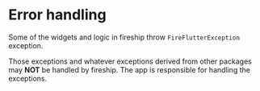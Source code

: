 # Error handling

Some of the widgets and logic in fireship throw `FireFlutterException` exception.

Those exceptions and whatever exceptions derived from other packages may **NOT** be handled by fireship. The app is responsible for handling the exceptions.


